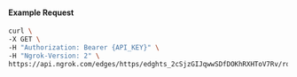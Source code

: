 <!-- Code generated for API Clients. DO NOT EDIT. -->

#### Example Request

```bash
curl \
-X GET \
-H "Authorization: Bearer {API_KEY}" \
-H "Ngrok-Version: 2" \
https://api.ngrok.com/edges/https/edghts_2cSjzGIJqwwSDfDOKhRXHToV7Rv/routes/edghtsrt_2cSjzMefwVMUDcy95OaRhdhhGyF/policy
```
